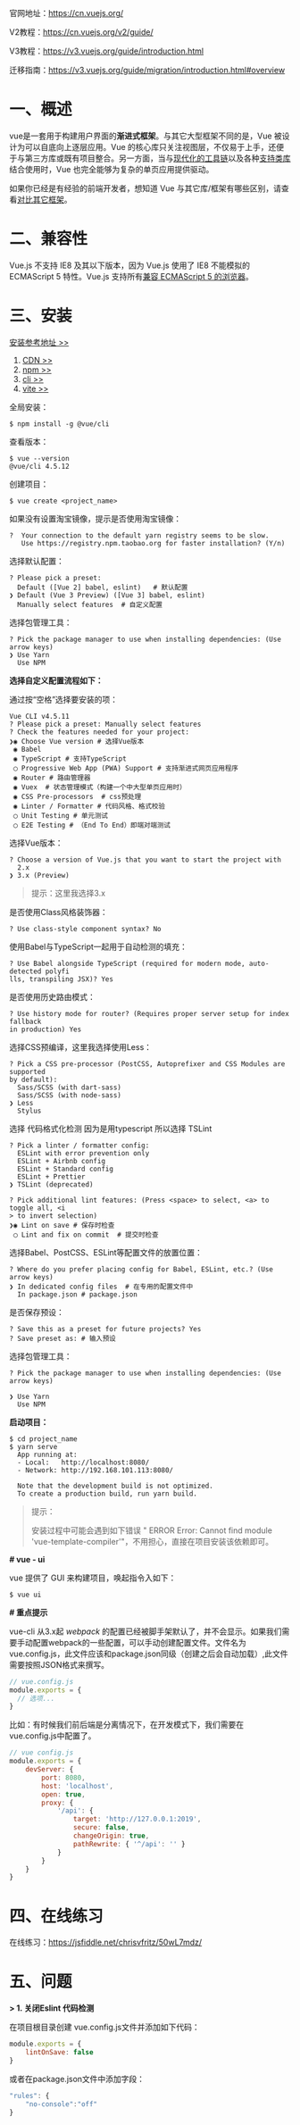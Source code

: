 官网地址：https://cn.vuejs.org/

V2教程：https://cn.vuejs.org/v2/guide/

V3教程：https://v3.vuejs.org/guide/introduction.html

迁移指南：https://v3.vuejs.org/guide/migration/introduction.html#overview

# 一、概述

vue是一套用于构建用户界面的**渐进式框架**。与其它大型框架不同的是，Vue 被设计为可以自底向上逐层应用。Vue 的核心库只关注视图层，不仅易于上手，还便于与第三方库或既有项目整合。另一方面，当与[现代化的工具链](https://cn.vuejs.org/v2/guide/single-file-components.html)以及各种[支持类库](https://github.com/vuejs/awesome-vue#libraries--plugins)结合使用时，Vue 也完全能够为复杂的单页应用提供驱动。

如果你已经是有经验的前端开发者，想知道 Vue 与其它库/框架有哪些区别，请查看[对比其它框架](https://cn.vuejs.org/v2/guide/comparison.html)。

# 二、兼容性

Vue.js 不支持 IE8 及其以下版本，因为 Vue.js 使用了 IE8 不能模拟的 ECMAScript 5 特性。Vue.js 支持所有[兼容 ECMAScript 5 的浏览器](http://caniuse.com/#feat=es5)。

# 三、安装

[安装参考地址 >>](https://v3.vuejs.org/guide/installation.html#release-notes)

1. [CDN >>](https://v3.vuejs.org/guide/installation.html#cdn)
2. [npm >>](https://v3.vuejs.org/guide/installation.html#npm)
3. [cli >>](https://v3.vuejs.org/guide/installation.html#cli)
4. [vite >>](https://cn.vitejs.dev/)

全局安装：

```shell
$ npm install -g @vue/cli
```

查看版本：

```shell
$ vue --version
@vue/cli 4.5.12
```

创建项目：

```shell
$ vue create <project_name>
```
如果没有设置淘宝镜像，提示是否使用淘宝镜像：
```
?  Your connection to the default yarn registry seems to be slow.
   Use https://registry.npm.taobao.org for faster installation? (Y/n) 
```

选择默认配置：

```shell
? Please pick a preset: 
  Default ([Vue 2] babel, eslint)   # 默认配置
❯ Default (Vue 3 Preview) ([Vue 3] babel, eslint) 
  Manually select features  # 自定义配置
```
选择包管理工具：

```shell
? Pick the package manager to use when installing dependencies: (Use arrow keys)
❯ Use Yarn 
  Use NPM 
```

**选择自定义配置流程如下：**

通过按“空格”选择要安装的项：

```shell
Vue CLI v4.5.11
? Please pick a preset: Manually select features
? Check the features needed for your project: 
❯◉ Choose Vue version # 选择Vue版本
 ◉ Babel
 ◉ TypeScript # 支持TypeScript
 ◯ Progressive Web App (PWA) Support # 支持渐进式网页应用程序
 ◉ Router # 路由管理器
 ◉ Vuex  # 状态管理模式（构建一个中大型单页应用时）
 ◉ CSS Pre-processors  # css预处理
 ◉ Linter / Formatter # 代码风格、格式校验
 ◯ Unit Testing # 单元测试
 ◯ E2E Testing # （End To End）即端对端测试
```

选择Vue版本：

```
? Choose a version of Vue.js that you want to start the project with 
  2.x 
❯ 3.x (Preview) 
```

> 提示：这里我选择3.x

是否使用Class风格装饰器：

```
? Use class-style component syntax? No
```

使用Babel与TypeScript一起用于自动检测的填充：

```
? Use Babel alongside TypeScript (required for modern mode, auto-detected polyfi
lls, transpiling JSX)? Yes
```

是否使用历史路由模式：

```
? Use history mode for router? (Requires proper server setup for index fallback 
in production) Yes
```

选择CSS预编译，这里我选择使用Less：

```shell
? Pick a CSS pre-processor (PostCSS, Autoprefixer and CSS Modules are supported 
by default): 
  Sass/SCSS (with dart-sass) 
  Sass/SCSS (with node-sass) 
❯ Less 
  Stylus 
```

选择 代码格式化检测 因为是用typescript 所以选择 TSLint

```shell
? Pick a linter / formatter config: 
  ESLint with error prevention only 
  ESLint + Airbnb config 
  ESLint + Standard config 
  ESLint + Prettier 
❯ TSLint (deprecated) 

? Pick additional lint features: (Press <space> to select, <a> to toggle all, <i
> to invert selection)
❯◉ Lint on save # 保存时检查
 ◯ Lint and fix on commit  # 提交时检查
```

选择Babel、PostCSS、ESLint等配置文件的放置位置：

```shell
? Where do you prefer placing config for Babel, ESLint, etc.? (Use arrow keys)
❯ In dedicated config files  # 在专用的配置文件中
  In package.json # package.json
```

是否保存预设：

```shell
? Save this as a preset for future projects? Yes
? Save preset as: # 输入预设
```

选择包管理工具：

```
? Pick the package manager to use when installing dependencies: (Use arrow keys)

❯ Use Yarn 
  Use NPM 
```

**启动项目：**

```shell
$ cd project_name
$ yarn serve
  App running at:
  - Local:   http://localhost:8080/ 
  - Network: http://192.168.101.113:8080/

  Note that the development build is not optimized.
  To create a production build, run yarn build.
```

> 提示：
>
> 安装过程中可能会遇到如下错误 " ERROR Error: Cannot find module 'vue-template-compiler'"，不用担心，直接在项目安装该依赖即可。

**# vue - ui**

vue 提供了 GUI 来构建项目，唤起指令入如下：

```shell
$ vue ui
```

**# 重点提示**

vue-cli 从3.x起 *webpack* 的配置已经被脚手架默认了，并不会显示。如果我们需要手动配置webpack的一些配置，可以手动创建配置文件。文件名为vue.config.js，此文件应该和package.json同级（创建之后会自动加载）,此文件需要按照JSON格式来撰写。

```js
// vue.config.js
module.exports = {
  // 选项...
}
```

比如：有时候我们前后端是分离情况下，在开发模式下，我们需要在vue.config.js中配置了。

```js
// vue config.js
module.exports = {
    devServer: {
        port: 8080,
        host: 'localhost',
        open: true,
        proxy: {
            '/api': {
                target: 'http://127.0.0.1:2019',
                secure: false,
                changeOrigin: true,
                pathRewrite: { '^/api': '' }
            }
        }
    }
}
```

# 四、在线练习

在线练习：https://jsfiddle.net/chrisvfritz/50wL7mdz/

# 五、问题

**> 1. 关闭Eslint 代码检测**

在项目根目录创建 vue.config.js文件并添加如下代码：

```js
module.exports = {
	lintOnSave: false
}
```

或者在package.json文件中添加字段：

```js
"rules": {
	"no-console":"off"
}
```

























